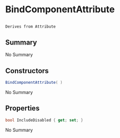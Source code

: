 # BindComponentAttribute

## 
```c#
Derives from Attribute
```

## Summary

No Summary
## Constructors

```c#
BindComponentAttribute( ) 
```
No Summary
## Properties

```c#
bool IncludeDisabled { get; set; } 
```
No Summary
